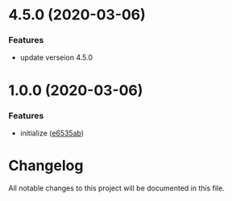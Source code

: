 # 4.5.0 (2020-03-06)


### Features

* update verseion 4.5.0


# 1.0.0 (2020-03-06)


### Features

* initialize ([e6535ab](https://github.com/worldreaver/SystemNumericsVectors/commit/e6535ab55f3b09ca8fb2dd5067d0685ca93e5633))

# Changelog
All notable changes to this project will be documented in this file.
